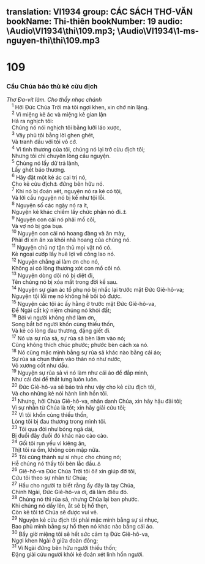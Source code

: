 translation: VI1934
group: CÁC SÁCH THƠ-VĂN
bookName: Thi-thiên 
bookNumber: 19
audio: \Audio\VI1934\thi\109.mp3; \Audio\VI1934\1-ms-nguyen-thi\thi\109.mp3
-------

<div class="title"><h1>109</h1><h3>Cầu Chúa báo thù kẻ cừu địch</h3><i>Thơ Đa-vít làm. Cho thầy nhạc chánh</i></div>
<span class="verse thi_109_1"> <sup>1</sup> Hỡi Đức Chúa Trời mà tôi ngợi khen, xin chớ nín lặng. <br/></span>
<span class="verse thi_109_2"> <sup>2</sup> Vì miệng kẻ ác và miệng kẻ gian lận <br/> Hả ra nghịch tôi: <br/> Chúng nó nói nghịch tôi bằng lưỡi láo xược, <br/></span>
<span class="verse thi_109_3"> <sup>3</sup> Vây phủ tôi bằng lời ghen ghét, <br/> Và tranh đấu với tôi vô cớ. <br/></span>
<span class="verse thi_109_4"> <sup>4</sup> Vì tình thương của tôi, chúng nó lại trở cừu địch tôi; <br/> Nhưng tôi chỉ chuyên lòng cầu nguyện. <br/></span>
<span class="verse thi_109_5"> <sup>5</sup> Chúng nó lấy dữ trả lành, <br/> Lấy ghét báo thương. <br/></span>
<span class="verse thi_109_6"> <sup>6</sup> Hãy đặt một kẻ ác cai trị nó, <br/> Cho kẻ cừu địch<a data-toggle="tooltip" data-placement="bottom" title="Theo nguyên bổn ấy là Sa-tan">⚓</a> đứng bên hữu nó. <br/></span>
<span class="verse thi_109_7"> <sup>7</sup> Khi nó bị đoán xét, nguyện nó ra kẻ có tội, <br/> Và lời cầu nguyện nó bị kể như tội lỗi. <br/></span>
<span class="verse thi_109_8"> <sup>8</sup> Nguyện số các ngày nó ra ít, <br/> Nguyện kẻ khác chiếm lấy chức phận nó đi.<a data-toggle="tooltip" data-placement="bottom" title="Cong 1:20">⚓</a><br/></span>
<span class="verse thi_109_9"> <sup>9</sup> Nguyện con cái nó phải mồ côi, <br/> Và vợ nó bị góa bụa. <br/></span>
<span class="verse thi_109_10"> <sup>10</sup> Nguyện con cái nó hoang đàng và ăn mày, <br/> Phải đi xin ăn xa khỏi nhà hoang của chúng nó. <br/></span>
<span class="verse thi_109_11"> <sup>11</sup> Nguyện chủ nợ tận thủ mọi vật nó có. <br/> Kẻ ngoại cướp lấy huê lợi về công lao nó. <br/></span>
<span class="verse thi_109_12"> <sup>12</sup> Nguyện chẳng ai làm ơn cho nó, <br/> Không ai có lòng thương xót con mồ côi nó. <br/></span>
<span class="verse thi_109_13"> <sup>13</sup> Nguyện dòng dõi nó bị diệt đi, <br/> Tên chúng nó bị xóa mất trong đời kế sau. <br/></span>
<span class="verse thi_109_14"> <sup>14</sup> Nguyện sự gian ác tổ phụ nó bị nhắc lại trước mặt Đức Giê-hô-va; <br/> Nguyện tội lỗi mẹ nó không hề bôi bỏ được. <br/></span>
<span class="verse thi_109_15"> <sup>15</sup> Nguyện các tội ác ấy hằng ở trước mặt Đức Giê-hô-va, <br/> Để Ngài cất kỷ niệm chúng nó khỏi đất; <br/></span>
<span class="verse thi_109_16"> <sup>16</sup> Bởi vì người không nhớ làm ơn, <br/> Song bắt bớ người khốn cùng thiếu thốn, <br/> Và kẻ có lòng đau thương, đặng giết đi. <br/></span>
<span class="verse thi_109_17"> <sup>17</sup> Nó ưa sự rủa sả, sự rủa sả bèn lâm vào nó; <br/> Cũng không thích chúc phước; phước bèn cách xa nó. <br/></span>
<span class="verse thi_109_18"> <sup>18</sup> Nó cũng mặc mình bằng sự rủa sả khác nào bằng cái áo; <br/> Sự rủa sả chun thấm vào thân nó như nước, <br/> Vô xương cốt như dầu. <br/></span>
<span class="verse thi_109_19"> <sup>19</sup> Nguyện sự rủa sả vì nó làm như cái áo để đắp mình, <br/> Như cái đai để thắt lưng luôn luôn. <br/></span>
<span class="verse thi_109_20"> <sup>20</sup> Đức Giê-hô-va sẽ báo trả như vậy cho kẻ cừu địch tôi, <br/> Và cho những kẻ nói hành linh hồn tôi. <br/></span>
<span class="verse thi_109_21"> <sup>21</sup> Nhưng, hỡi Chúa Giê-hô-va, nhân danh Chúa, xin hãy hậu đãi tôi; <br/> Vì sự nhân từ Chúa là tốt; xin hãy giải cứu tôi; <br/></span>
<span class="verse thi_109_22"> <sup>22</sup> Vì tôi khốn cùng thiếu thốn, <br/> Lòng tôi bị đau thương trong mình tôi. <br/></span>
<span class="verse thi_109_23"> <sup>23</sup> Tôi qua đời như bóng ngã dài, <br/> Bị đuổi đây đuổi đó khác nào cào cào. <br/></span>
<span class="verse thi_109_24"> <sup>24</sup> Gối tôi run yếu vì kiêng ăn, <br/> Thịt tôi ra ốm, không còn mập nữa. <br/></span>
<span class="verse thi_109_25"> <sup>25</sup> Tôi cũng thành sự sỉ nhục cho chúng nó; <br/> Hễ chúng nó thấy tôi bèn lắc đầu.<a data-toggle="tooltip" data-placement="bottom" title="Mat 27:39; Mac 15:29">⚓</a><br/></span>
<span class="verse thi_109_26"> <sup>26</sup> Giê-hô-va Đức Chúa Trời tôi ôi! xin giúp đỡ tôi, <br/> Cứu tôi theo sự nhân từ Chúa; <br/></span>
<span class="verse thi_109_27"> <sup>27</sup> Hầu cho người ta biết rằng ấy đây là tay Chúa, <br/> Chính Ngài, Đức Giê-hô-va ơi, đã làm điều đó. <br/></span>
<span class="verse thi_109_28"> <sup>28</sup> Chúng nó thì rủa sả, nhưng Chúa lại ban phước. <br/> Khi chúng nó dấy lên, ắt sẽ bị hổ thẹn, <br/> Còn kẻ tôi tớ Chúa sẽ được vui vẻ. <br/></span>
<span class="verse thi_109_29"> <sup>29</sup> Nguyện kẻ cừu địch tôi phải mặc mình bằng sự sỉ nhục, <br/> Bao phủ mình bằng sự hổ thẹn nó khác nào bằng cái áo. <br/></span>
<span class="verse thi_109_30"> <sup>30</sup> Bấy giờ miệng tôi sẽ hết sức cảm tạ Đức Giê-hô-va, <br/> Ngợi khen Ngài ở giữa đoàn đông; <br/></span>
<span class="verse thi_109_31"> <sup>31</sup> Vì Ngài đứng bên hữu người thiếu thốn; <br/> Đặng giải cứu người khỏi kẻ đoán xét linh hồn người. <br/></span>
